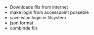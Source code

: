- Downloade fils from internet 
- make login from accesspoint posseble
- save wlan login in filsystem
- json format
- combinde fils